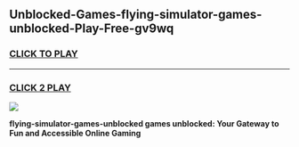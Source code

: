 
## Unblocked-Games-flying-simulator-games-unblocked-Play-Free-gv9wq
<h3>
<a href="https://premium76.site?title=flying-simulator-games-unblocked&ref=22A">CLICK TO PLAY</a></h3>
<hr>

<h3>
<a href="https://premium76.site?title=flying-simulator-games-unblocked&ref=22A">CLICK 2 PLAY</a>
  
</h3>

<a href="https://premium76.site?title=flying-simulator-games-unblocked&ref=22A"><img src="https://clearcache.store/games.png"></a>


**flying-simulator-games-unblocked games unblocked: Your Gateway to Fun and Accessible Online Gaming**
